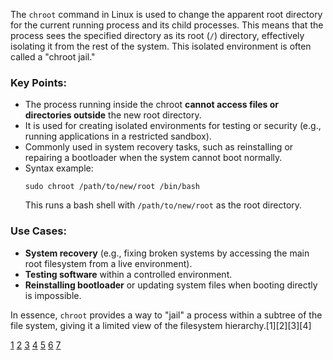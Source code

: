 The `chroot` command in Linux is used to change the apparent root directory for the current running process and its child
processes. This means that the process sees the specified directory as its root (`/`) directory, effectively isolating it
from the rest of the system. This isolated environment is often called a "chroot jail."

### Key Points:

- The process running inside the chroot **cannot access files or directories outside** the new root directory.
- It is used for creating isolated environments for testing or security (e.g., running applications in a restricted sandbox).
- Commonly used in system recovery tasks, such as reinstalling or repairing a bootloader when the system cannot boot
  normally.
- Syntax example:
  ```
  sudo chroot /path/to/new/root /bin/bash
  ```
  This runs a bash shell with `/path/to/new/root` as the root directory.

### Use Cases:

- **System recovery** (e.g., fixing broken systems by accessing the main root filesystem from a live environment).
- **Testing software** within a controlled environment.
- **Reinstalling bootloader** or updating system files when booting directly is impossible.

In essence, `chroot` provides a way to "jail" a process within a subtree of the file system, giving it a limited view of the
filesystem hierarchy.[1][2][3][4]

[1](https://www.geeksforgeeks.org/linux-unix/chroot-command-in-linux-with-examples/)
[2](https://www.rosehosting.com/blog/chroot-linux-commands/) [3](https://wiki.archlinux.org/title/Chroot)
[4](https://en.wikipedia.org/wiki/Chroot)
[5](https://www.reddit.com/r/linuxquestions/comments/e8717y/can_someone_explain_how_chroot_works/)
[6](https://www.ibm.com/docs/ssw_aix_71/com.ibm.aix.cmds1/chroot.htm)
[7](https://man7.org/linux/man-pages/man2/chroot.2.html)
